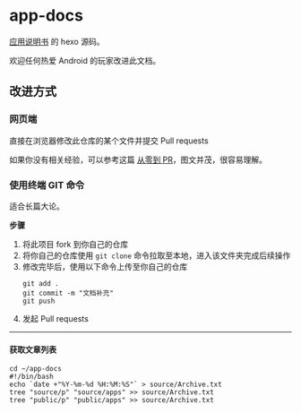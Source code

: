 # app-docs
[应用说明书](https://doc.loafing.cn) 的 hexo 源码。

欢迎任何热爱 Android 的玩家改进此文档。

## 改进方式
### 网页端
直接在浏览器修改此仓库的某个文件并提交 Pull requests

如果你没有相关经验，可以参考这篇 [从零到 PR](https://ld246.com/article/1589724003386)，图文并茂，很容易理解。


### 使用终端 GIT 命令
适合长篇大论。

**步骤**
1. 将此项目 fork 到你自己的仓库
2. 将你自己的仓库使用 `git clone` 命令拉取至本地，进入该文件夹完成后续操作
3. 修改完毕后，使用以下命令上传至你自己的仓库
   ```
   git add .
   git commit -m "文档补充"
   git push
   ```
4. 发起 Pull requests

---

#### 获取文章列表
```
cd ~/app-docs
#!/bin/bash
echo `date +"%Y-%m-%d %H:%M:%S"` > source/Archive.txt
tree "source/p" "source/apps" >> source/Archive.txt
tree "public/p" "public/apps" >> source/Archive.txt
```